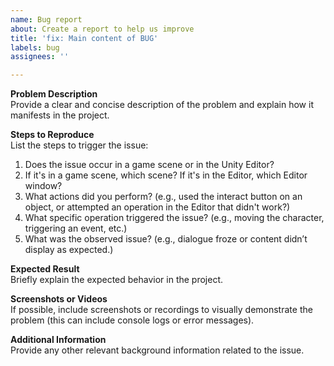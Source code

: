 ```yaml
---
name: Bug report
about: Create a report to help us improve
title: 'fix: Main content of BUG'
labels: bug
assignees: ''

---
```


**Problem Description**  
Provide a clear and concise description of the problem and explain how it manifests in the project.  

**Steps to Reproduce**  
List the steps to trigger the issue:  

1. Does the issue occur in a game scene or in the Unity Editor?  
2. If it's in a game scene, which scene? If it's in the Editor, which Editor window?  
3. What actions did you perform? (e.g., used the interact button on an object, or attempted an operation in the Editor that didn't work?)  
4. What specific operation triggered the issue? (e.g., moving the character, triggering an event, etc.)  
5. What was the observed issue? (e.g., dialogue froze or content didn’t display as expected.)  

**Expected Result**  
Briefly explain the expected behavior in the project.  

**Screenshots or Videos**  
If possible, include screenshots or recordings to visually demonstrate the problem (this can include console logs or error messages).  

**Additional Information**  
Provide any other relevant background information related to the issue.  

